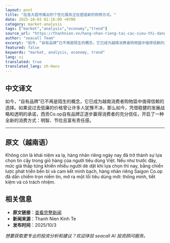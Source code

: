 ```yaml
---
layout: post
title: "在各大超市推出的个性化服务正在塑造新的购物方式。"
date: 2025-10-03 01:16:09 +0700
category: market-analysis
tags: ["market","analysis","economy","trend"]
source_url: "https://thanhnien.vn/hang-nhan-rieng-tai-cac-sieu-thi-dang-dinh-hinh-loi-mua-sam-moi-185251002202959298.htm"
author: "seacall Team"
excerpt: "如今，“自有品牌”已不再是陌生的概念，它已成为越南消费者购物篮中值得信赖的选择。如果说过去低廉的价格曾让许多人犹豫不决，那么如今，凭借稳健的发展战略和透明的承诺，西贡Co.op自有品牌正逐步赢得消费者的充分信任，开启了一种全新的消费方式：明智、节俭且富有责任感。..."
featured: false
keywords: "market, analysis, economy, trend"
lang: vi
translated: true
translated_lang: zh-Hans
---
```


## 中文译文

如今，“自有品牌”已不再是陌生的概念，它已成为越南消费者购物篮中值得信赖的选择。如果说过去低廉的价格曾让许多人犹豫不决，那么如今，凭借稳健的发展战略和透明的承诺，西贡Co.op自有品牌正逐步赢得消费者的充分信任，开启了一种全新的消费方式：明智、节俭且富有责任感。

---

## 原文（越南语）

Kh&ocirc;ng c&ograve;n l&agrave; kh&aacute;i niệm xa lạ, h&agrave;ng nh&atilde;n ri&ecirc;ng ng&agrave;y nay đ&atilde; trở th&agrave;nh sự lựa chọn tin cậy trong giỏ h&agrave;ng của người ti&ecirc;u d&ugrave;ng Việt. Nếu như trước đ&acirc;y, mức gi&aacute; thấp từng khiến nhiều người d&egrave; dặt khi lựa chọn th&igrave; nay, bằng chiến lược ph&aacute;t triển bền bỉ v&agrave; cam kết minh bạch, h&agrave;ng nh&atilde;n ri&ecirc;ng Saigon Co.op đ&atilde; dần chiếm trọn niềm tin, mở ra một lối ti&ecirc;u d&ugrave;ng mới: th&ocirc;ng minh, tiết kiệm v&agrave; c&oacute; tr&aacute;ch nhiệm.

## 相关信息

- **原文链接**：[查看完整新闻](https://thanhnien.vn/hang-nhan-rieng-tai-cac-sieu-thi-dang-dinh-hinh-loi-mua-sam-moi-185251002202959298.htm)
- **新闻来源**：Thanh Nien Kinh Te
- **发布时间**：2025/10/3

*想要获取更专业的投资分析和建议？欢迎体验 seacall AI 投资顾问服务。*